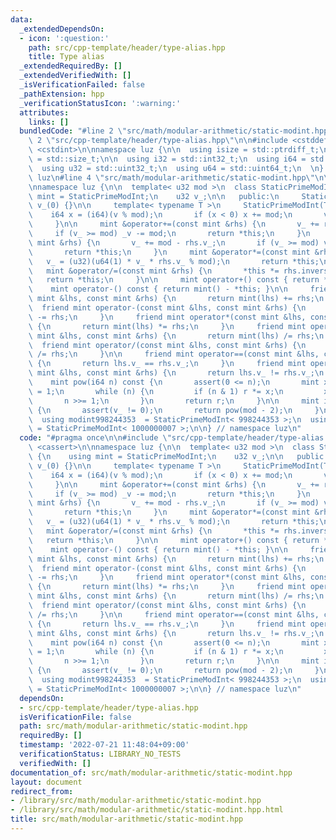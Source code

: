```yaml
---
data:
  _extendedDependsOn:
  - icon: ':question:'
    path: src/cpp-template/header/type-alias.hpp
    title: Type alias
  _extendedRequiredBy: []
  _extendedVerifiedWith: []
  _isVerificationFailed: false
  _pathExtension: hpp
  _verificationStatusIcon: ':warning:'
  attributes:
    links: []
  bundledCode: "#line 2 \"src/math/modular-arithmetic/static-modint.hpp\"\n\n#line\
    \ 2 \"src/cpp-template/header/type-alias.hpp\"\n\n#include <cstddef>\n#include\
    \ <cstdint>\n\nnamespace luz {\n\n  using isize = std::ptrdiff_t;\n  using usize\
    \ = std::size_t;\n\n  using i32 = std::int32_t;\n  using i64 = std::int64_t;\n\
    \  using u32 = std::uint32_t;\n  using u64 = std::uint64_t;\n  \n} // namespace\
    \ luz\n#line 4 \"src/math/modular-arithmetic/static-modint.hpp\"\n\n#include <cassert>\n\
    \nnamespace luz {\n\n  template< u32 mod >\n  class StaticPrimeModInt {\n    using\
    \ mint = StaticPrimeModInt;\n    u32 v_;\n\n   public:\n     StaticPrimeModInt():\
    \ v_(0) {}\n\n     template< typename T >\n     StaticPrimeModInt(T v) {\n   \
    \    i64 x = (i64)(v % mod);\n       if (x < 0) x += mod;\n       v_ = (u32)x;\n\
    \     }\n\n     mint &operator+=(const mint &rhs) {\n       v_ += rhs.v_;\n  \
    \     if (v_ >= mod) _v -= mod;\n       return *this;\n     }\n     mint &operator-=(const\
    \ mint &rhs) {\n       v_ += mod - rhs.v_;\n       if (v_ >= mod) v_ -= mod;\n\
    \       return *this;\n     }\n     mint &operator*=(const mint &rhs) {\n    \
    \   v_ = (u32)(u64(1) * v_ * rhs.v_ % mod);\n       return *this;\n     }\n  \
    \   mint &operator/=(const mint &rhs) {\n       *this *= rhs.inverse();\n    \
    \   return *this;\n     }\n\n     mint operator+() const { return *this; }\n \
    \    mint operator-() const { return mint() - *this; }\n\n     friend mint operator+(const\
    \ mint &lhs, const mint &rhs) {\n       return mint(lhs) += rhs;\n     }\n   \
    \  friend mint operator-(const mint &lhs, const mint &rhs) {\n       return mint(lhs)\
    \ -= rhs;\n     }\n     friend mint operator*(const mint &lhs, const mint &rhs)\
    \ {\n       return mint(lhs) *= rhs;\n     }\n     friend mint operator/(const\
    \ mint &lhs, const mint &rhs) {\n       return mint(lhs) /= rhs;\n     }\n   \
    \  friend mint operator/(const mint &lhs, const mint &rhs) {\n       return mint(lhs)\
    \ /= rhs;\n     }\n\n     friend mint operator==(const mint &lhs, const mint &rhs)\
    \ {\n       return lhs.v_ == rhs.v_;\n     }\n     friend mint operator!=(const\
    \ mint &lhs, const mint &rhs) {\n       return lhs.v_ != rhs.v_;\n     }\n\n \
    \    mint pow(i64 n) const {\n       assert(0 <= n);\n       mint x = *this, r\
    \ = 1;\n       while (n) {\n         if (n & 1) r *= x;\n         x *= x;\n  \
    \       n >>= 1;\n       }\n       return r;\n     }\n\n     mint inverse() const\
    \ {\n       assert(v_ != 0);\n       return pow(mod - 2);\n     }\n\n  };\n\n\
    \  using modint998244353  = StaticPrimeModInt< 998244353 >;\n  using modint1000000007\
    \ = StaticPrimeModInt< 1000000007 >;\n\n} // namespace luz\n"
  code: "#pragma once\n\n#include \"src/cpp-template/header/type-alias.hpp\"\n\n#include\
    \ <cassert>\n\nnamespace luz {\n\n  template< u32 mod >\n  class StaticPrimeModInt\
    \ {\n    using mint = StaticPrimeModInt;\n    u32 v_;\n\n   public:\n     StaticPrimeModInt():\
    \ v_(0) {}\n\n     template< typename T >\n     StaticPrimeModInt(T v) {\n   \
    \    i64 x = (i64)(v % mod);\n       if (x < 0) x += mod;\n       v_ = (u32)x;\n\
    \     }\n\n     mint &operator+=(const mint &rhs) {\n       v_ += rhs.v_;\n  \
    \     if (v_ >= mod) _v -= mod;\n       return *this;\n     }\n     mint &operator-=(const\
    \ mint &rhs) {\n       v_ += mod - rhs.v_;\n       if (v_ >= mod) v_ -= mod;\n\
    \       return *this;\n     }\n     mint &operator*=(const mint &rhs) {\n    \
    \   v_ = (u32)(u64(1) * v_ * rhs.v_ % mod);\n       return *this;\n     }\n  \
    \   mint &operator/=(const mint &rhs) {\n       *this *= rhs.inverse();\n    \
    \   return *this;\n     }\n\n     mint operator+() const { return *this; }\n \
    \    mint operator-() const { return mint() - *this; }\n\n     friend mint operator+(const\
    \ mint &lhs, const mint &rhs) {\n       return mint(lhs) += rhs;\n     }\n   \
    \  friend mint operator-(const mint &lhs, const mint &rhs) {\n       return mint(lhs)\
    \ -= rhs;\n     }\n     friend mint operator*(const mint &lhs, const mint &rhs)\
    \ {\n       return mint(lhs) *= rhs;\n     }\n     friend mint operator/(const\
    \ mint &lhs, const mint &rhs) {\n       return mint(lhs) /= rhs;\n     }\n   \
    \  friend mint operator/(const mint &lhs, const mint &rhs) {\n       return mint(lhs)\
    \ /= rhs;\n     }\n\n     friend mint operator==(const mint &lhs, const mint &rhs)\
    \ {\n       return lhs.v_ == rhs.v_;\n     }\n     friend mint operator!=(const\
    \ mint &lhs, const mint &rhs) {\n       return lhs.v_ != rhs.v_;\n     }\n\n \
    \    mint pow(i64 n) const {\n       assert(0 <= n);\n       mint x = *this, r\
    \ = 1;\n       while (n) {\n         if (n & 1) r *= x;\n         x *= x;\n  \
    \       n >>= 1;\n       }\n       return r;\n     }\n\n     mint inverse() const\
    \ {\n       assert(v_ != 0);\n       return pow(mod - 2);\n     }\n\n  };\n\n\
    \  using modint998244353  = StaticPrimeModInt< 998244353 >;\n  using modint1000000007\
    \ = StaticPrimeModInt< 1000000007 >;\n\n} // namespace luz\n"
  dependsOn:
  - src/cpp-template/header/type-alias.hpp
  isVerificationFile: false
  path: src/math/modular-arithmetic/static-modint.hpp
  requiredBy: []
  timestamp: '2022-07-21 11:48:04+09:00'
  verificationStatus: LIBRARY_NO_TESTS
  verifiedWith: []
documentation_of: src/math/modular-arithmetic/static-modint.hpp
layout: document
redirect_from:
- /library/src/math/modular-arithmetic/static-modint.hpp
- /library/src/math/modular-arithmetic/static-modint.hpp.html
title: src/math/modular-arithmetic/static-modint.hpp
---
```

